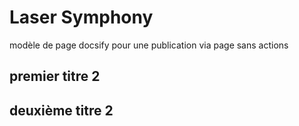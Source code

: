 # Laser Symphony
modèle de page docsify pour une publication via page sans actions 


## premier titre 2

## deuxième titre 2
